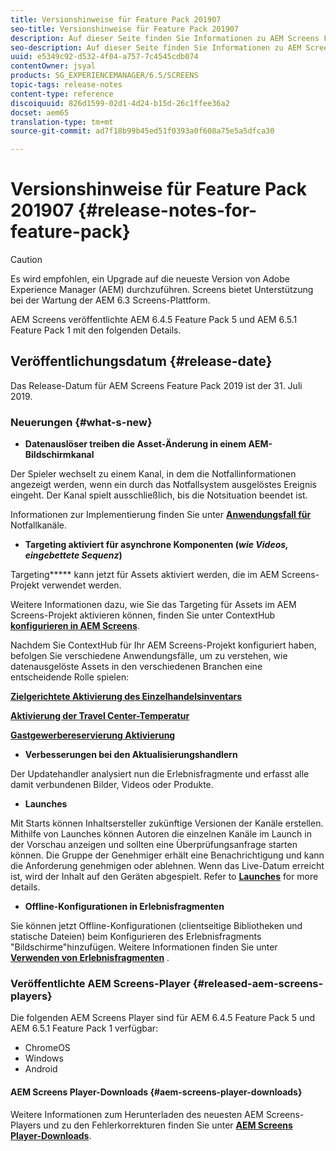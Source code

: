 ```yaml
---
title: Versionshinweise für Feature Pack 201907
seo-title: Versionshinweise für Feature Pack 201907
description: Auf dieser Seite finden Sie Informationen zu AEM Screens Feature Pack 201907, das am 31. Juli 2019 veröffentlicht wurde.
seo-description: Auf dieser Seite finden Sie Informationen zu AEM Screens Feature Pack 201907, das am 31. Juli 2019 veröffentlicht wurde.
uuid: e5349c92-d532-4f04-a757-7c4545cdb074
contentOwner: jsyal
products: SG_EXPERIENCEMANAGER/6.5/SCREENS
topic-tags: release-notes
content-type: reference
discoiquuid: 826d1599-02d1-4d24-b15d-26c1ffee36a2
docset: aem65
translation-type: tm+mt
source-git-commit: ad7f18b99b45ed51f0393a0f608a75e5a5dfca30

---
```



# Versionshinweise für Feature Pack 201907 {#release-notes-for-feature-pack}

>[!CAUTION]
>
>Es wird empfohlen, ein Upgrade auf die neueste Version von Adobe Experience Manager (AEM) durchzuführen. Screens bietet Unterstützung bei der Wartung der AEM 6.3 Screens-Plattform.

AEM Screens veröffentlichte AEM 6.4.5 Feature Pack 5 und AEM 6.5.1 Feature Pack 1 mit den folgenden Details.

## Veröffentlichungsdatum {#release-date}

Das Release-Datum für AEM Screens Feature Pack 2019 ist der 31. Juli 2019.

### Neuerungen {#what-s-new}

* **Datenauslöser treiben die Asset-Änderung in einem AEM-Bildschirmkanal**

Der Spieler wechselt zu einem Kanal, in dem die Notfallinformationen angezeigt werden, wenn ein durch das Notfallsystem ausgelöstes Ereignis eingeht. Der Kanal spielt ausschließlich, bis die Notsituation beendet ist.

Informationen zur Implementierung finden Sie unter [**Anwendungsfall für**](emergency-channel.md) Notfallkanäle.

* **Targeting aktiviert für asynchrone Komponenten (*wie Videos, eingebettete Sequenz*)**

Targeting***** kann jetzt für Assets aktiviert werden, die im AEM Screens-Projekt verwendet werden.

Weitere Informationen dazu, wie Sie das Targeting für Assets im AEM Screens-Projekt aktivieren können, finden Sie unter ContextHub [**konfigurieren in AEM Screens**](configuring-context-hub.md).

Nachdem Sie ContextHub für Ihr AEM Screens-Projekt konfiguriert haben, befolgen Sie verschiedene Anwendungsfälle, um zu verstehen, wie datenausgelöste Assets in den verschiedenen Branchen eine entscheidende Rolle spielen:

**[Zielgerichtete Aktivierung des Einzelhandelsinventars](retail-inventory-activation.md)**

**[Aktivierung der Travel Center-Temperatur](local-temperature-activation.md)**

**[Gastgewerbereservierung Aktivierung](hospitality-reservation-activation.md)**

* **Verbesserungen bei den Aktualisierungshandlern**

Der Updatehandler analysiert nun die Erlebnisfragmente und erfasst alle damit verbundenen Bilder, Videos oder Produkte.

* **Launches**

Mit Starts können Inhaltsersteller zukünftige Versionen der Kanäle erstellen. Mithilfe von Launches können Autoren die einzelnen Kanäle im Launch in der Vorschau anzeigen und sollten eine Überprüfungsanfrage starten können. Die Gruppe der Genehmiger erhält eine Benachrichtigung und kann die Anforderung genehmigen oder ablehnen. Wenn das Live-Datum erreicht ist, wird der Inhalt auf den Geräten abgespielt.
Refer to [**Launches**](launches.md) for more details.

* **Offline-Konfigurationen in Erlebnisfragmenten**

Sie können jetzt Offline-Konfigurationen (clientseitige Bibliotheken und statische Dateien) beim Konfigurieren des Erlebnisfragments "Bildschirme"hinzufügen. Weitere Informationen finden Sie unter [**Verwenden von Erlebnisfragmenten**](experience-fragments-in-screens.md) .

### Veröffentlichte AEM Screens-Player {#released-aem-screens-players}

Die folgenden AEM Screens Player sind für AEM 6.4.5 Feature Pack 5 und AEM 6.5.1 Feature Pack 1 verfügbar:

* ChromeOS
* Windows
* Android

#### AEM Screens Player-Downloads {#aem-screens-player-downloads}

Weitere Informationen zum Herunterladen des neuesten AEM Screens-Players und zu den Fehlerkorrekturen finden Sie unter [**AEM Screens Player-Downloads**](https://download.macromedia.com/screens/).
